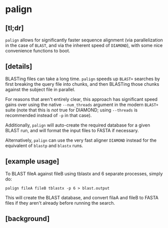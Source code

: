 # __palign__

## __[tl;dr]__
`palign` allows for significantly faster sequence alignment (via parallelization in the case of `BLAST`, and via the inherent speed of `DIAMOND`), with some nice convenience functions to boot.

## __[details]__
BLASTing files can take a long time. `palign` speeds up `BLAST+` searches by first breaking the query file into chunks, and then BLASTing those chunks 
against the subject file in parallel.

For reasons that aren't entirely clear, this approach has significant speed gains over using the native `--num_threads` argument in the modern `BLAST+` suite (note that this is _not_ true for DIAMOND; using `--threads` is recommended instead of `-p` in that case).

Additionally, `palign` will auto-create the required database for a given BLAST run, and will format the input files to FASTA if necessary.

Alternatively, `palign` can use the very fast aligner `DIAMOND` instead for the equivalent of `blastp` and `blastx` runs.

## __[example usage]__
To BLAST fileA against fileB using tblastx and 6 separate processes, simply do:

```palign fileA fileB tblastx -p 6 > blast.output```

This will create the BLAST database, and convert filaA and fileB to FASTA files if they aren't already before running the search.

## __[background]__
